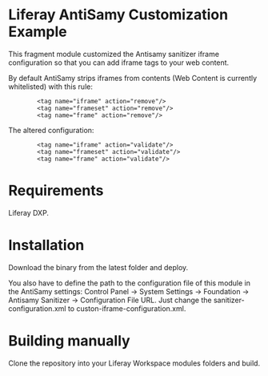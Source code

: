 # Liferay AntiSamy Customization Example

This fragment module customized the Antisamy sanitizer iframe configuration so that you can add iframe tags to your web content.

By default AntiSamy strips iframes from contents (Web Content is currently whitelisted) with this rule:

```
		<tag name="iframe" action="remove"/>
		<tag name="frameset" action="remove"/>
		<tag name="frame" action="remove"/>
```

The altered configuration:

```	 
		<tag name="iframe" action="validate"/>
		<tag name="frameset" action="validate"/>
		<tag name="frame" action="validate"/>
```

# Requirements

Liferay DXP.

# Installation

Download the binary from the latest folder and deploy. 

You also have to define the path to the configuration file of this module in the AntiSamy settings: Control Panel -> System Settings -> Foundation -> Antisamy Sanitizer -> Configuration File URL. Just change the sanitizer-configuration.xml to custon-iframe-configuration.xml.

# Building manually

Clone the repository into your Liferay Workspace modules folders and build.

